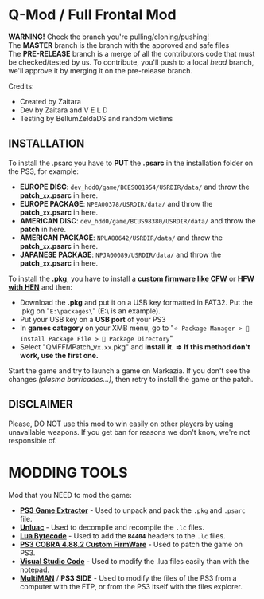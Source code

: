 # Q-Mod / Full Frontal Mod

**WARNING!** Check the branch you're pulling/cloning/pushing!  
The **MASTER** branch is the branch with the approved and safe files  
The **PRE-RELEASE** branch is a merge of all the contributors code that must be checked/tested by us.
To contribute, you'll push to a local *head* branch, we'll approve it by merging it on the pre-release branch.  

Credits:
- Created by Zaitara
- Dev by Zaitara and V E L D
- Testing by BellumZeldaDS and random victims

## INSTALLATION

To install the .psarc you have to **PUT** the **.psarc** in the installation folder on the PS3, for example:
- **EUROPE DISC**: `dev_hdd0/game/BCES001954/USRDIR/data/` and throw the **patch_`xx`.psarc** in here.
- **EUROPE PACKAGE**: `NPEA00378/USRDIR/data/` and throw the **patch_`xx`.psarc** in here.
- **AMERICAN DISC**: `dev_hdd0/game/BCUS98380/USRDIR/data/` and throw the **patch** in here.
- **AMERICAN PACKAGE**: `NPUA80642/USRDIR/data/` and throw the **patch_`xx`.psarc** in here.
- **JAPANESE PACKAGE**: `NPJA00089/USRDIR/data/` and throw the **patch_`xx`.psarc** in here.

To install the **.pkg**, you have to install a **[custom firmware like CFW](https://youtu.be/y2esLWRKLPI)** or **[HFW with HEN](https://www.youtube.com/watch?v=o3yjohY1Ues)** and then:
- Download the **.pkg** and put it on a USB key formatted in FAT32. Put the .pkg on "`E:\packages\`" (E:\ is an example).
- Put your USB key on a **USB port** of your PS3
- In **games category** on your XMB menu, go to "`⭐ Package Manager > 📁 Install Package File > 📁 Package Directory`"
- Select "QMFFMPatch_v`x.xx`.pkg" and **install it**.
**=> If this method don't work, use the first one.**

Start the game and try to launch a game on Markazia.
If you don't see the changes *(plasma barricades...)*, then retry to install the game or the patch.

## DISCLAIMER
Please, DO NOT use this mod to win easily on other players by using unavailable weapons. If you get ban for reasons we don't know, we're not responsible of.

# MODDING TOOLS

Mod that you NEED to mod the game:
- **[PS3 Game Extractor](https://www.psx-place.com/resources/ps3-game-extractor.824/)** - Used to unpack and pack the `.pkg` and `.psarc` file.
- **[Unluac](https://github.com/HansWessels/unluac)** - Used to decompile and recompile the `.lc` files.
- **[Lua Bytecode](https://lua-bytecode.github.io)** - Used to add the **`B4404`** headers to the `.lc` files.
- **[PS3 COBRA 4.88.2 Custom FirmWare](https://youtu.be/y2esLWRKLPI)** - Used to patch the game on PS3.
- **[Visual Studio Code](https://code.visualstudio.com)** - Used to modify the .lua files easily than with the notepad.
- **[MultiMAN](https://store.brewology.com/multiman.php)** / **PS3 SIDE** - Used to modify the files of the PS3 from a computer with the FTP, or from the PS3 itself with the files explorer.
